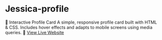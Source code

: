 # Jessica-profile
🎴 Interactive Profile Card  A simple, responsive profile card built with HTML &amp; CSS.   Includes hover effects and adapts to mobile screens using media queries.
🔗 [View Live Website](https://your-username.github.io/your-repo-name/)


